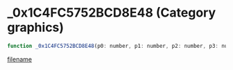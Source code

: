# _0x1C4FC5752BCD8E48 (Category graphics)

```js
function _0x1C4FC5752BCD8E48(p0: number, p1: number, p2: number, p3: number, p4: number, p5: number, p6: number, p7: number, p8: number, p9: number, p10: number, p11: number, p12: number): void
```

[filename](_0x1C4FC5752BCD8E48_m.md ':include')